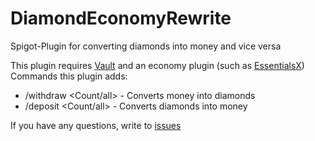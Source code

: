 # DiamondEconomyRewrite
Spigot-Plugin for converting diamonds into money and vice versa

This plugin requires [Vault](https://www.spigotmc.org/resources/vault.34315/) and an economy plugin (such as [EssentialsX](https://essentialsx.net/downloads.html))
Commands this plugin adds:
  - /withdraw <Count/all> - Converts money into diamonds
  - /deposit <Count/all> - Converts diamonds into money

If you have any questions, write to [issues](https://github.com/ya-ilya/DiamondEconomyRewrite/issues)
